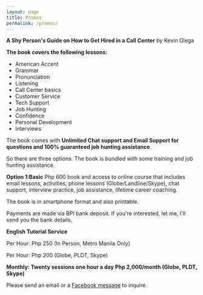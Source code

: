 ```yaml
---
layout: page
title: Promos
permalink: /promos/
---
```


**A Shy Person's Guide on How to Get Hired in a Call Center** by Kevin Olega

**The book covers the following lessons:** 

- American Accent
- Grammar
- Pronunciation
- Listening
- Call Center basics 
- Customer Service
- Tech Support 
- Job Hunting
- Confidence
- Personal Development
- Interviews 

The book comes with **Unlimited Chat support and Email Support for questions and 100% guaranteed job hunting assistance**.

So there are three options. The book is bundled with some training and job hunting assistance.  

**Option 1:Basic** Php 600 book and access to online course that includes email lessons, activities, phone lessons (Globe/Landline/Skype), chat support, interview practice, job assistance, lifetime career coaching.

The book is in smartphone format and also printable. 

Payments are made via BPI bank deposit. If you're interested, let me, I'll send you the bank details.


**English Tutorial Service**

Per Hour: Php 250 (In Person, Metro Manila Only)

Per Hour: Php 200 (Globe, PLDT, Skype)

**Monthly: Twenty sessions one hour a day Php 2,000/month (Globe, PLDT, Skype)** 


Please send an email or a [Facebook message](https://www.facebook.com/callcentertrainingtips/) to inquire.

